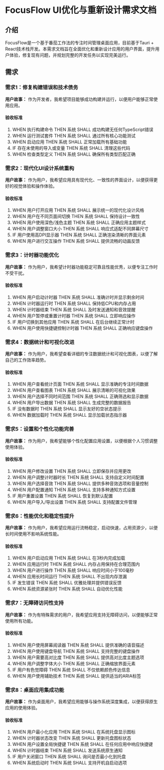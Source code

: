 # FocusFlow UI优化与重新设计需求文档

## 介绍

FocusFlow是一个基于番茄工作法的专注时间管理桌面应用，目前基于Tauri + React技术栈开发。本需求文档旨在全面优化和重新设计应用的用户界面，提升用户体验，修复现有问题，并规划完整的开发任务以实现完美运行。

## 需求

### 需求1：修复构建错误和技术债务

**用户故事：** 作为开发者，我希望项目能够成功构建并运行，以便用户能够正常使用应用。

#### 验收标准

1. WHEN 执行构建命令 THEN 系统 SHALL 成功构建无任何TypeScript错误
2. WHEN 运行测试套件 THEN 系统 SHALL 通过所有核心功能测试
3. WHEN 启动应用 THEN 系统 SHALL 正常加载所有基础功能
4. IF 存在未使用的导入或变量 THEN 系统 SHALL 清理这些代码
5. WHEN 检查类型定义 THEN 系统 SHALL 确保所有类型匹配正确

### 需求2：现代化UI设计系统重构

**用户故事：** 作为用户，我希望应用具有现代化、一致性的界面设计，以便获得更好的视觉体验和操作体验。

#### 验收标准

1. WHEN 用户打开应用 THEN 系统 SHALL 展示统一的现代化设计风格
2. WHEN 用户在不同页面间切换 THEN 系统 SHALL 保持设计一致性
3. WHEN 用户使用深色/浅色主题 THEN 系统 SHALL 正确应用主题样式
4. WHEN 用户调整窗口大小 THEN 系统 SHALL 响应式适配不同屏幕尺寸
5. IF 用户使用高DPI显示器 THEN 系统 SHALL 正确渲染清晰的界面元素
6. WHEN 用户进行交互操作 THEN 系统 SHALL 提供流畅的动画反馈

### 需求3：计时器功能优化

**用户故事：** 作为用户，我希望计时器功能稳定可靠且性能优秀，以便专注工作时不受干扰。

#### 验收标准

1. WHEN 用户启动计时器 THEN 系统 SHALL 准确计时并显示剩余时间
2. WHEN 计时器运行时 THEN 系统 SHALL 保持低CPU和内存占用
3. WHEN 计时器结束 THEN 系统 SHALL 及时发送通知和音效提醒
4. WHEN 用户暂停或重置计时器 THEN 系统 SHALL 立即响应操作
5. IF 用户切换到其他应用 THEN 系统 SHALL 在后台继续正常计时
6. WHEN 用户使用快捷键控制计时器 THEN 系统 SHALL 正确响应键盘操作

### 需求4：数据统计和可视化改进

**用户故事：** 作为用户，我希望查看详细的专注数据统计和可视化图表，以便了解自己的工作效率趋势。

#### 验收标准

1. WHEN 用户查看统计页面 THEN 系统 SHALL 显示准确的专注时间数据
2. WHEN 用户查看图表 THEN 系统 SHALL 展示清晰的可视化效果
3. WHEN 用户选择不同时间范围 THEN 系统 SHALL 正确筛选和显示数据
4. WHEN 用户导出数据 THEN 系统 SHALL 生成完整的数据报告
5. IF 没有数据时 THEN 系统 SHALL 显示友好的空状态提示
6. WHEN 数据加载时 THEN 系统 SHALL 显示加载状态指示器

### 需求5：设置和个性化功能完善

**用户故事：** 作为用户，我希望能够个性化配置应用设置，以便根据个人习惯调整使用体验。

#### 验收标准

1. WHEN 用户修改设置 THEN 系统 SHALL 立即保存并应用更改
2. WHEN 用户调整计时器时长 THEN 系统 SHALL 支持自定义时间配置
3. WHEN 用户选择音效 THEN 系统 SHALL 提供多种音效选项和音量控制
4. WHEN 用户配置通知 THEN 系统 SHALL 支持多种通知方式设置
5. IF 用户重置设置 THEN 系统 SHALL 恢复到默认配置
6. WHEN 用户导入/导出设置 THEN 系统 SHALL 支持配置文件管理

### 需求6：性能优化和稳定性提升

**用户故事：** 作为用户，我希望应用运行流畅稳定，启动快速，占用资源少，以便长时间使用不影响系统性能。

#### 验收标准

1. WHEN 用户启动应用 THEN 系统 SHALL 在3秒内完成加载
2. WHEN 应用运行时 THEN 系统 SHALL 内存占用保持在合理范围内
3. WHEN 用户进行操作 THEN 系统 SHALL 响应时间小于100毫秒
4. WHEN 应用长时间运行 THEN 系统 SHALL 不出现内存泄漏
5. IF 发生错误 THEN 系统 SHALL 优雅处理并提供错误反馈
6. WHEN 系统资源紧张时 THEN 系统 SHALL 自动优化性能

### 需求7：无障碍访问性支持

**用户故事：** 作为有特殊需求的用户，我希望应用支持无障碍访问，以便能够正常使用所有功能。

#### 验收标准

1. WHEN 用户使用屏幕阅读器 THEN 系统 SHALL 提供准确的语音描述
2. WHEN 用户使用键盘导航 THEN 系统 SHALL 支持完整的键盘操作
3. WHEN 用户需要高对比度 THEN 系统 SHALL 提供高对比度主题选项
4. WHEN 用户调整字体大小 THEN 系统 SHALL 正确缩放界面元素
5. IF 用户有色觉障碍 THEN 系统 SHALL 不仅依赖颜色传达信息
6. WHEN 用户使用辅助技术 THEN 系统 SHALL 提供适当的ARIA标签

### 需求8：桌面应用集成功能

**用户故事：** 作为桌面用户，我希望应用能够与操作系统深度集成，以便获得原生应用的使用体验。

#### 验收标准

1. WHEN 用户最小化应用 THEN 系统 SHALL 在系统托盘显示图标
2. WHEN 计时器状态改变 THEN 系统 SHALL 更新托盘图标状态
3. WHEN 用户设置全局快捷键 THEN 系统 SHALL 在任何应用中响应快捷键
4. WHEN 计时器结束 THEN 系统 SHALL 发送系统原生通知
5. IF 用户关闭窗口 THEN 系统 SHALL 询问是否最小化到托盘
6. WHEN 系统启动时 THEN 系统 SHALL 支持开机自启动选项
